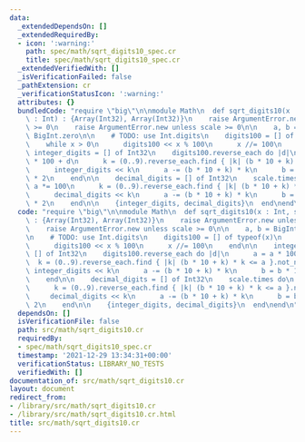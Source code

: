 ```yaml
---
data:
  _extendedDependsOn: []
  _extendedRequiredBy:
  - icon: ':warning:'
    path: spec/math/sqrt_digits10_spec.cr
    title: spec/math/sqrt_digits10_spec.cr
  _extendedVerifiedWith: []
  _isVerificationFailed: false
  _pathExtension: cr
  _verificationStatusIcon: ':warning:'
  attributes: {}
  bundledCode: "require \"big\"\n\nmodule Math\n  def sqrt_digits10(x : Int, scale\
    \ : Int) : {Array(Int32), Array(Int32)}\n    raise ArgumentError.new unless x\
    \ >= 0\n    raise ArgumentError.new unless scale >= 0\n\n    a, b = BigInt.zero,\
    \ BigInt.zero\n\n    # TODO: use Int.digits\n    digits100 = [] of typeof(x)\n\
    \    while x > 0\n      digits100 << x % 100\n      x //= 100\n    end\n\n   \
    \ integer_digits = [] of Int32\n    digits100.reverse_each do |d|\n      a = a\
    \ * 100 + d\n      k = (0..9).reverse_each.find { |k| (b * 10 + k) * k <= a }.not_nil!\n\
    \      integer_digits << k\n      a -= (b * 10 + k) * k\n      b = b * 10 + k\
    \ * 2\n    end\n\n    decimal_digits = [] of Int32\n    scale.times do\n     \
    \ a *= 100\n      k = (0..9).reverse_each.find { |k| (b * 10 + k) * k <= a }.not_nil!\n\
    \      decimal_digits << k\n      a -= (b * 10 + k) * k\n      b = b * 10 + k\
    \ * 2\n    end\n\n    {integer_digits, decimal_digits}\n  end\nend\n"
  code: "require \"big\"\n\nmodule Math\n  def sqrt_digits10(x : Int, scale : Int)\
    \ : {Array(Int32), Array(Int32)}\n    raise ArgumentError.new unless x >= 0\n\
    \    raise ArgumentError.new unless scale >= 0\n\n    a, b = BigInt.zero, BigInt.zero\n\
    \n    # TODO: use Int.digits\n    digits100 = [] of typeof(x)\n    while x > 0\n\
    \      digits100 << x % 100\n      x //= 100\n    end\n\n    integer_digits =\
    \ [] of Int32\n    digits100.reverse_each do |d|\n      a = a * 100 + d\n    \
    \  k = (0..9).reverse_each.find { |k| (b * 10 + k) * k <= a }.not_nil!\n     \
    \ integer_digits << k\n      a -= (b * 10 + k) * k\n      b = b * 10 + k * 2\n\
    \    end\n\n    decimal_digits = [] of Int32\n    scale.times do\n      a *= 100\n\
    \      k = (0..9).reverse_each.find { |k| (b * 10 + k) * k <= a }.not_nil!\n \
    \     decimal_digits << k\n      a -= (b * 10 + k) * k\n      b = b * 10 + k *\
    \ 2\n    end\n\n    {integer_digits, decimal_digits}\n  end\nend\n"
  dependsOn: []
  isVerificationFile: false
  path: src/math/sqrt_digits10.cr
  requiredBy:
  - spec/math/sqrt_digits10_spec.cr
  timestamp: '2021-12-29 13:34:31+00:00'
  verificationStatus: LIBRARY_NO_TESTS
  verifiedWith: []
documentation_of: src/math/sqrt_digits10.cr
layout: document
redirect_from:
- /library/src/math/sqrt_digits10.cr
- /library/src/math/sqrt_digits10.cr.html
title: src/math/sqrt_digits10.cr
---
```

